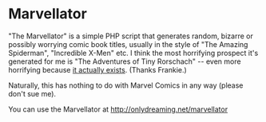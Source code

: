 Marvellator
===========

"The Marvellator" is a simple PHP script that generates random, bizarre or possibly worrying comic book titles, usually in the style of "The Amazing Spiderman", "Incredible X-Men" etc.  I think the most horrifying prospect it's generated for me is "The Adventures of Tiny Rorschach" -- even more horrifying because [it actually exists](http://gunshowcomic.com/133).  (Thanks Frankie.)

Naturally, this has nothing to do with Marvel Comics in any way (please don't sue me).

You can use the Marvellator at http://onlydreaming.net/marvellator
